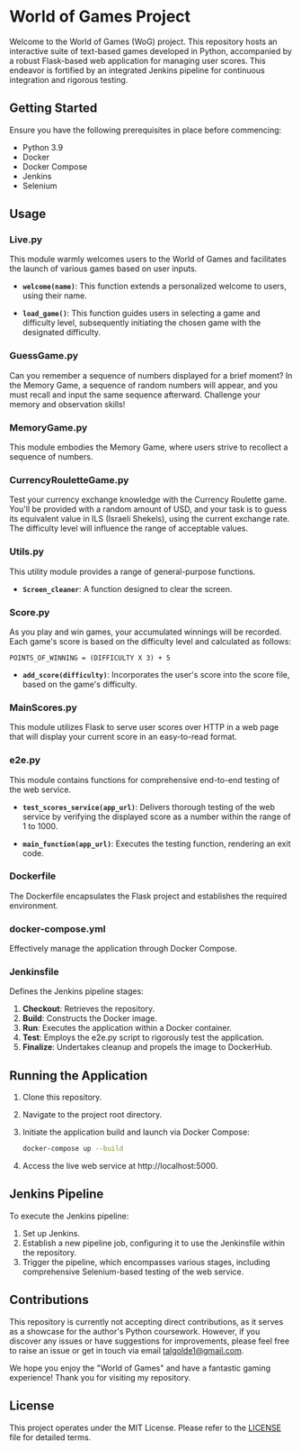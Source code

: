 # World of Games Project

Welcome to the World of Games (WoG) project. This repository hosts an interactive suite of text-based games developed in Python, accompanied by a robust Flask-based web application for managing user scores. This endeavor is fortified by an integrated Jenkins pipeline for continuous integration and rigorous testing.

## Getting Started

Ensure you have the following prerequisites in place before commencing:

- Python 3.9
- Docker
- Docker Compose
- Jenkins
- Selenium

## Usage

### Live.py

This module warmly welcomes users to the World of Games and facilitates the launch of various games based on user inputs.

- **`welcome(name)`**: This function extends a personalized welcome to users, using their name.

- **`load_game()`**: This function guides users in selecting a game and difficulty level, subsequently initiating the chosen game with the designated difficulty.

### GuessGame.py

Can you remember a sequence of numbers displayed for a brief moment? In the Memory Game, a sequence of random numbers will appear, and you must recall and input the same sequence afterward. Challenge your memory and observation skills!

### MemoryGame.py

This module embodies the Memory Game, where users strive to recollect a sequence of numbers.

### CurrencyRouletteGame.py

Test your currency exchange knowledge with the Currency Roulette game. You'll be provided with a random amount of USD, and your task is to guess its equivalent value in ILS (Israeli Shekels), using the current exchange rate. The difficulty level will influence the range of acceptable values.

### Utils.py

This utility module provides a range of general-purpose functions.

- **`Screen_cleaner`**: A function designed to clear the screen.

### Score.py

As you play and win games, your accumulated winnings will be recorded. Each game's score is based on the difficulty level and calculated as follows:

```
POINTS_OF_WINNING = (DIFFICULTY X 3) + 5
```

- **`add_score(difficulty)`**: Incorporates the user's score into the score file, based on the game's difficulty.

### MainScores.py

This module utilizes Flask to serve user scores over HTTP in a web page that will display your current score in an easy-to-read format.


### e2e.py

This module contains functions for comprehensive end-to-end testing of the web service.

- **`test_scores_service(app_url)`**: Delivers thorough testing of the web service by verifying the displayed score as a number within the range of 1 to 1000.

- **`main_function(app_url)`**: Executes the testing function, rendering an exit code.

### Dockerfile

The Dockerfile encapsulates the Flask project and establishes the required environment.

### docker-compose.yml

Effectively manage the application through Docker Compose.

### Jenkinsfile

Defines the Jenkins pipeline stages:

1. **Checkout**: Retrieves the repository.
2. **Build**: Constructs the Docker image.
3. **Run**: Executes the application within a Docker container.
4. **Test**: Employs the e2e.py script to rigorously test the application.
5. **Finalize**: Undertakes cleanup and propels the image to DockerHub.

## Running the Application

1. Clone this repository.
2. Navigate to the project root directory.
3. Initiate the application build and launch via Docker Compose:

   ```bash
   docker-compose up --build
   ```

4. Access the live web service at http://localhost:5000.

## Jenkins Pipeline

To execute the Jenkins pipeline:

1. Set up Jenkins.
2. Establish a new pipeline job, configuring it to use the Jenkinsfile within the repository.
3. Trigger the pipeline, which encompasses various stages, including comprehensive Selenium-based testing of the web service.

## Contributions

This repository is currently not accepting direct contributions, as it serves as a showcase for the author's Python coursework. However, if you discover any issues or have suggestions for improvements, please feel free to raise an issue or get in touch via email talgolde1@gmail.com.

We hope you enjoy the "World of Games" and have a fantastic gaming experience! Thank you for visiting my repository.
## License

This project operates under the MIT License. Please refer to the [LICENSE](LICENSE) file for detailed terms.
